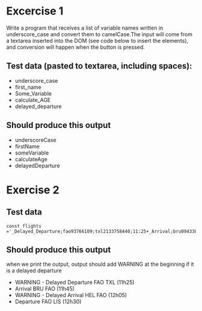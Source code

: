 # Excercise 1
Write a program that receives a list of variable names written in underscore_case
and convert them to camelCase.The input will come from a textarea inserted into the DOM (see code below to insert the elements), and conversion will happen when the button is pressed.

## Test data (pasted to textarea, including spaces):
- underscore_case
- first_name
- Some_Variable
- calculate_AGE
- delayed_departure

## Should produce this output 
- underscoreCase 
- firstName 
- someVariable 
- calculateAge
- delayedDeparture 

# Exercise 2
## Test data
```
const flights ='_Delayed_Departure;fao93766109;txl2133758440;11:25+_Arrival;bru0943384722;fao93766109;11:45+_Delayed_Arrival;hel7439299980;fao93766109;12:05+_Departure;fao93766109;lis2323639855;12:30';
  ```
## Should produce this output 
when we print the output, output should add WARNING at the beginning if it is a delayed departure
- WARNING -  Delayed Departure FAO TXL (11h25)
- Arrival BRU FAO (11h45)
- WARNING -  Delayed Arrival HEL FAO (12h05)
- Departure FAO LIS (12h30)